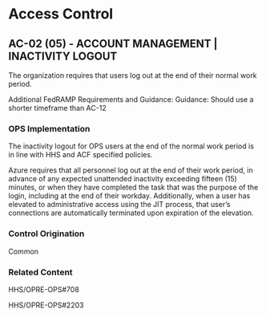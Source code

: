# Access Control

## AC-02 (05) - ACCOUNT MANAGEMENT | INACTIVITY LOGOUT

The organization requires that users log out at the end of their normal work period.

Additional FedRAMP Requirements and Guidance:
Guidance: Should use a shorter timeframe than AC-12

### OPS Implementation

The inactivity logout for OPS users at the end of the normal work period is in line with HHS and ACF specified policies.

Azure requires that all personnel log out at the end of their work period, in advance of any expected unattended inactivity exceeding fifteen (15) minutes, or when they have completed the task that was the purpose of the login, including at the end of their workday. Additionally, when a user has elevated to administrative access using the JIT process, that user’s connections are automatically terminated upon expiration of the elevation.

### Control Origination

Common

### Related Content

HHS/OPRE-OPS#708

HHS/OPRE-OPS#2203
